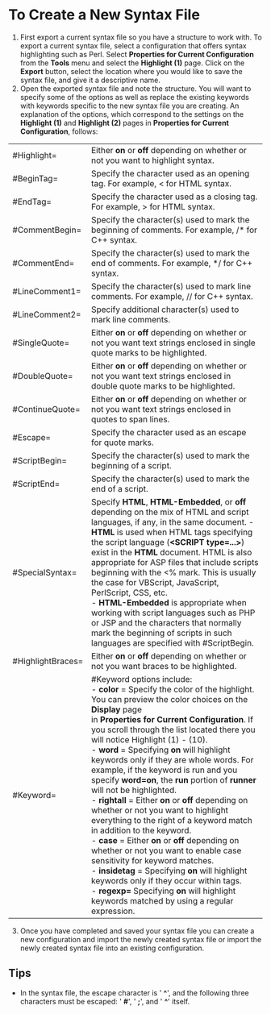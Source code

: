# To Create a New Syntax File

1. First export a current syntax file so you have a structure to work with.
To export a current syntax file, select a configuration that offers syntax
highlighting such as Perl. Select **Properties for Current Configuration**
from the **Tools** menu and select the **Highlight (1)** page.
Click on the **Export** button, select the location where you would like to
save the syntax file, and give it a descriptive name.
2. Open the exported syntax file and note the structure. You will want to
specify some of the options as well as replace the existing keywords with
keywords specific to the new syntax file you are creating. An explanation of
the options, which correspond to the settings on the **Highlight (1)** and
**Highlight (2)** pages in **Properties for Current Configuration**,
follows:

|     |     |
| --- | --- |
| #Highlight= | Either **on** or **off** depending on whether or not you want to highlight syntax. |
| #BeginTag= | Specify the character used as an opening tag. For example, < for HTML syntax. |
| #EndTag= | Specify the character used as a closing tag. For example, \> for HTML syntax. |
| #CommentBegin= | Specify the character(s) used to mark the beginning of comments. For example, /\* for C++ syntax. |
| #CommentEnd= | Specify the character(s) used to mark the end of comments. For example, \*/ for C++ syntax. |
| #LineComment1= | Specify the character(s) used to mark line comments. For example, // for C++ syntax. |
| #LineComment2= | Specify additional character(s) used to mark line comments. |
| #SingleQuote= | Either **on** or **off** depending on whether or not you want text strings enclosed in single quote marks to be highlighted. |
| #DoubleQuote= | Either **on** or **off** depending on whether or not you want text strings enclosed in double quote marks to be highlighted. |
| #ContinueQuote= | Either **on** or **off** depending on whether or not you want text strings enclosed in quotes to span lines. |
| #Escape= | Specify the character used as an escape for quote marks. |
| #ScriptBegin= | Specify the character(s) used to mark the beginning of a script. |
| #ScriptEnd= | Specify the character(s) used to mark the end of a script. |
| #SpecialSyntax= | Specify **HTML**, **HTML-Embedded**, or **off** depending on the mix of HTML and script languages, if any, in the same document. - **HTML** is used when HTML tags specifying the script   language (**\<SCRIPT type=...\>**) exist in the **HTML** document.   HTML is also appropriate for ASP files that include scripts beginning with   the <% mark. This is usually the case for VBScript, JavaScript, PerlScript,   CSS, etc. <br>- **HTML-Embedded** is appropriate when working with script   languages such as PHP or JSP and the characters that normally mark the   beginning of scripts in such languages are specified with #ScriptBegin. |
| #HighlightBraces= | Either **on** or **off** depending on whether or not you want braces to be highlighted. |
| #Keyword= | #Keyword options include:<br>- **color** = Specify the   color of the highlight. You can preview the color choices on the **Display** page<br>   in   **Properties for Current Configuration**. If you   scroll through the list located there you will notice Highlight (1) -   (10).<br>- **word** = Specifying **on** will highlight keywords only if they   are whole words. For example, if the keyword is run and you specify **word=on**, the   **run** portion of **runner** will not be   highlighted.<br>- **rightall** = Either **on** or **off** depending on whether or   not you want to highlight everything to the right of a keyword match in   addition to the keyword.<br>- **case** = Either **on** or **off** depending on whether or not   you want to enable case sensitivity for keyword matches.<br>- **insidetag** = Specifying **on** will highlight keywords only if   they occur within tags.<br>- **regexp=** Specifying **on** will highlight keywords matched   by using a regular expression. |

3. Once you have completed and saved your syntax file you can create a new
configuration and import the newly created syntax file or import the newly
created syntax file into an existing configuration.

## Tips

- In the syntax file, the escape character is ' **^**', and the following three characters must be escaped: ' **#**', ' **;**', and ' **^**' itself.
